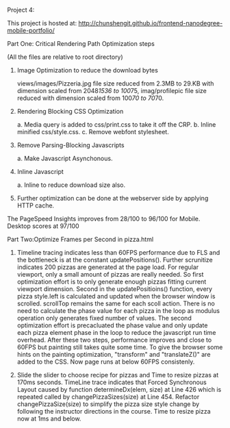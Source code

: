 Project 4:

This project is hosted at: http://chunshengit.github.io/frontend-nanodegree-mobile-portfolio/

Part One: Critical Rendering Path Optimization steps

(All the files are relative to root directory)

1. Image Optimization to reduce the download bytes

   views/images/Pizzeria.jpg file size reduced from 2.3MB to 29.KB with dimension scaled from 2048*1536 to 100*75,
   imag/profilepic file size reduced with dimension scaled from 100*70 to 70*70.

2. Rendering Blocking CSS Optimization

   a. Media query is added to css/print.css to take it off the CRP.
   b. Inline minified css/style.css.
   c. Remove webfont stylesheet.

3. Remove Parsing-Blocking Javascripts

   a. Make Javascript Asynchonous.
      <script async src="http://www.google-analytics.com/analytics.js"></script>

4. Inline Javascript

    a. Inline <script src="js/performatters.js"></script> to reduce download size also.

5. Further optimization can be done at the webserver side by applying HTTP cache.

The PageSpeed Insights improves from 28/100 to 96/100 for Mobile. Desktop scores at 97/100

Part Two:Optimize Frames per Second in pizza.html

1. Timeline tracing indicates less than 60FPS performance due to FLS and the bottleneck is at the constant updatePositions(). Further scrunitize indicates
   200 pizzas are generated at the page load. For regular viewport, only a small amount of pizzas are really needed. So first optimization effort is
   to only generate enough pizzas fitting current viewport dimension. Second in the updatePositioins() function, every pizza style.left is calculated and
   updated when the browser window is scrolled. scrollTop remains the same for each scoll action. There is no need to calculate the phase value for each
   pizza in the loop as modulus operation only generates fixed number of values. The second optimization effort is precacluated the phase value and only
   update each pizza element phase in the loop to reduce the javascript run time overhead. After these two steps, performance improves and close to 60FPS
   but painting still takes quite some time. To give the browser some hints on the painting optimization, "transform" and "translateZ()" are added to the CSS. Now page runs at below 60FPS consistenly.

2. Slide the slider to choose recipe for pizzas and Time to resize pizzas at 170ms seconds. TimeLine trace indicates that  Forced Synchronous Layout
   caused by function determineDx(elem, size) at Line 426 which is repeated called by changePizzaSizes(size) at Line 454. Refactor changePizzaSize(size)
   to simplify the pizza size style change by following the instructor directions in the course. Time to resize pizza now at 1ms and below.